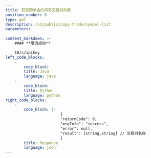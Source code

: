 ```yaml
---
title: 获取跟单合约所有交易对列表
position_number: 8
type: get
description: /v1/public/copy-trade/symbol-list
parameters:
    
content_markdown: >-
    #### **限流规则**

    10/s/apikey
left_code_blocks:
    -
        code_block:
        title: Java
        language: java
    -
        code_block:
        title: Python
        language: python
right_code_blocks:
    -
        code_block: |-
                        {
                        "returnCode": 0,
                        "msgInfo": "success",
                        "error": null,
                        "result": [string,string] // 交易对名称
                        }
        title: Response
        language: json
---
```

